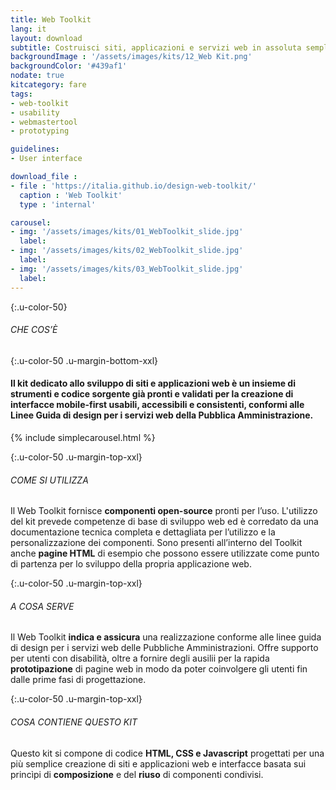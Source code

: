 ```yaml
---
title: Web Toolkit
lang: it
layout: download
subtitle: Costruisci siti, applicazioni e servizi web in assoluta semplicità
backgroundImage : '/assets/images/kits/12_Web Kit.png'
backgroundColor: '#439af1'
nodate: true
kitcategory: fare
tags: 
- web-toolkit
- usability
- webmastertool
- prototyping

guidelines:
- User interface

download_file :
- file : 'https://italia.github.io/design-web-toolkit/'
  caption : 'Web Toolkit'
  type : 'internal'

carousel:
- img: '/assets/images/kits/01_WebToolkit_slide.jpg'
  label:
- img: '/assets/images/kits/02_WebToolkit_slide.jpg'
  label:
- img: '/assets/images/kits/03_WebToolkit_slide.jpg'
  label:
---
```


{:.u-color-50}
###### CHE COS’È

{:.u-color-50 .u-margin-bottom-xxl}
#### Il kit dedicato allo sviluppo di siti e applicazioni web è un insieme di **strumenti e codice sorgente** già pronti e validati per la creazione di interfacce mobile-first usabili, accessibili e consistenti, conformi alle Linee Guida di design per i servizi web della Pubblica Amministrazione.

{% include simplecarousel.html  %} 

{:.u-color-50 .u-margin-top-xxl}
###### COME SI UTILIZZA
Il Web Toolkit fornisce **componenti open-source** pronti per l’uso. L'utilizzo del kit prevede competenze di base di sviluppo web ed è corredato da una documentazione tecnica completa e dettagliata per l’utilizzo e la personalizzazione dei componenti. Sono presenti all’interno del Toolkit anche **pagine HTML** di esempio che possono essere utilizzate come punto di partenza per lo sviluppo della propria applicazione web.  



{:.u-color-50 .u-margin-top-xxl}
###### A COSA SERVE
Il Web Toolkit **indica e assicura** una realizzazione conforme alle linee guida di design per i servizi web delle Pubbliche Amministrazioni. Offre supporto per utenti con disabilità, oltre a fornire degli ausilii per la rapida **prototipazione** di pagine web in modo da poter coinvolgere gli utenti fin dalle prime fasi di progettazione.


{:.u-color-50 .u-margin-top-xxl}
###### COSA CONTIENE QUESTO KIT
Questo kit si compone di codice **HTML, CSS e Javascript** progettati per una più semplice creazione di siti e applicazioni web e interfacce basata sui princìpi di **composizione** e del **riuso** di componenti condivisi.
